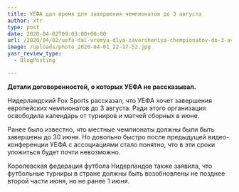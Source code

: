 ```yaml
---
title: УЕФА дал время для завершения чемпионатов до 3 августа
author: xfr
type: post
date: 2020-04-02T09:03:00+00:00
url: /2020/04/02/uefa-dal-vremya-dlya-zaversheniya-chempionatov-do-3-avgusta/
image: /uploads/photo_2020-04-01_22-17-52.jpg
yasr_review_type:
  - BlogPosting

---
```

**Детали договоренностей, о которых УЕФА не рассказывал.**

Нидерландский Fox Sports рассказал, что УЕФА хочет завершения европейских чемпионатов до 3 августа. Ради этого организация освободила календарь от турниров и матчей сборных в июне.

Ранее было известно, что местные чемпионаты должны были быть завершены до 30 июня. Но довольно быстро после предыдущей видео-конференции УЕФА с ассоциациями стало понятно, что в эти сроки уложиться будет почти невозможно.

Королевская федерация футбола Нидерландов также заявила, что футбольные турниры в стране должны быть возобновлены не позднее второй части июня, но не ранее 1 июня.
